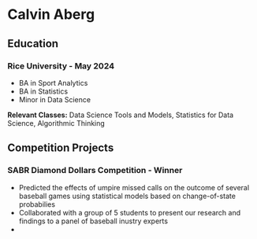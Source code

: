 # Calvin Aberg

## Education
### Rice University - May 2024
- BA in Sport Analytics
- BA in Statistics
- Minor in Data Science


**Relevant Classes:** Data Science Tools and Models, Statistics for Data Science, Algorithmic Thinking

## Competition Projects

### SABR Diamond Dollars Competition - Winner
- Predicted the effects of umpire missed calls on the outcome of several baseball games using statistical models based on change-of-state probabilies
- Collaborated with a group of 5 students to present our research and findings to a panel of baseball inustry experts
- 
